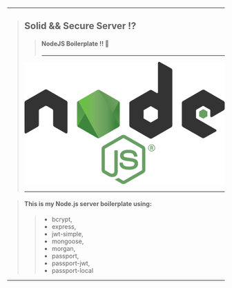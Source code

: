___
> ## Solid && Secure Server :interrobang:
> > #### NodeJS Boilerplate !!  :rocket:
> > ___
> ![alt text](https://github.com/BiggaHD/Solid_Secure_Server/blob/master/Node.js_logo.svg "NodeJS baby")
> ___

> #### This is my Node.js server boilerplate using:
> > * bcrypt, 
> > * express, 
> > * jwt-simple,
> > * mongoose, 
> > * morgan,
> > * passport,
> > * passport-jwt,  
> > * passport-local
___
